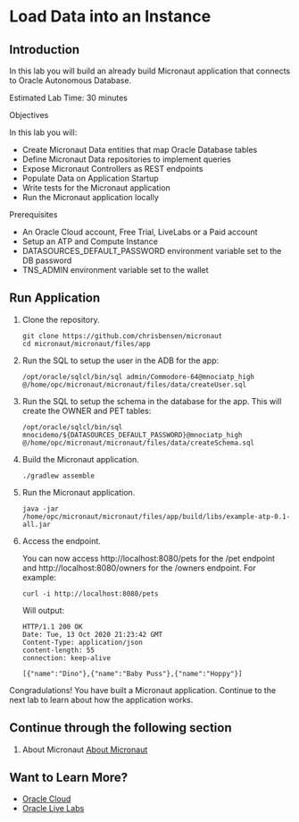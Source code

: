 # Load Data into an Instance

## Introduction

In this lab you will build an already build Micronaut application that connects to Oracle Autonomous Database.

Estimated Lab Time: 30 minutes

Objectives

In this lab you will:

   * Create Micronaut Data entities that map Oracle Database tables
   * Define Micronaut Data repositories to implement queries
   * Expose Micronaut Controllers as REST endpoints
   * Populate Data on Application Startup
   * Write tests for the Micronaut application
   * Run the Micronaut application locally

Prerequisites

   * An Oracle Cloud account, Free Trial, LiveLabs or a Paid account
   * Setup an ATP and Compute Instance
   * DATASOURCES_DEFAULT_PASSWORD environment variable set to the DB password
   * TNS_ADMIN environment variable set to the wallet

## Run Application

1. Clone the repository.
   ```
   git clone https://github.com/chrisbensen/micronaut
   cd micronaut/micronaut/files/app
   ```

1. Run the SQL to setup the user in the ADB for the app:
   ```
   /opt/oracle/sqlcl/bin/sql admin/Commodore-64@mnociatp_high @/home/opc/micronaut/micronaut/files/data/createUser.sql
   ```

1. Run the SQL to setup the schema in the database for the app. This will create the OWNER and PET tables:
   ```
   /opt/oracle/sqlcl/bin/sql mnocidemo/${DATASOURCES_DEFAULT_PASSWORD}@mnociatp_high @/home/opc/micronaut/micronaut/files/data/createSchema.sql
   ```

1. Build the Micronaut application.
   ```
   ./gradlew assemble
   ```

1. Run the Micronaut application.
   ```
   java -jar /home/opc/micronaut/micronaut/files/app/build/libs/example-atp-0.1-all.jar
   ```

1. Access the endpoint.

   You can now access http://localhost:8080/pets for the /pet endpoint and http://localhost:8080/owners for the /owners endpoint. For example:
   ```
   curl -i http://localhost:8080/pets
   ```

   Will output:
   ```
   HTTP/1.1 200 OK
   Date: Tue, 13 Oct 2020 21:23:42 GMT
   Content-Type: application/json
   content-length: 55
   connection: keep-alive

   [{"name":"Dino"},{"name":"Baby Puss"},{"name":"Hoppy"}]
   ```

Congradulations! You have built a Micronaut application. Continue to the next lab to learn about how the application works.

## Continue through the following section

1. About Micronaut [About Micronaut](about_micronaut.md)

## Want to Learn More?

* [Oracle Cloud](http://www.oracle.com/cloud/free)
* [Oracle Live Labs](https://oracle.github.io/learning-library/developer-library/)
